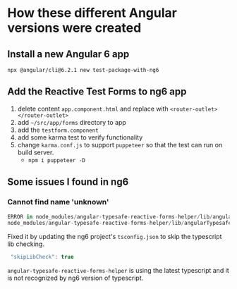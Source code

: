 
# How these different Angular versions were created

## Install a new Angular 6 app

`npx @angular/cli@6.2.1 new test-package-with-ng6`


## Add the Reactive Test Forms to ng6 app

1. delete content `app.component.html` and replace with `<router-outlet></router-outlet>`
2. add `~/src/app/forms` directory to app
3. add the `testform.component`
4. add some karma test to verify functionality
5. change `karma.conf.js` to support `puppeteer` so that the test can run on build server.
   - `npm i puppeteer -D`
   


## Some issues I found in ng6

### Cannot find name 'unknown'

```javascript
ERROR in node_modules/angular-typesafe-reactive-forms-helper/lib/angularTypesafeReactiveFormsHelper.d.ts(13,58): error TS2304: Cannot find name 'unknown'.
node_modules/angular-typesafe-reactive-forms-helper/lib/angularTypesafeReactiveFormsHelper.d.ts(14,65): error TS2304: Cannot find name 'unknown'.
```

Fixed it by updating the ng6 project's `tsconfig.json` to skip the typescript lib checking.
```javascript
 "skipLibCheck": true
```

`angular-typesafe-reactive-forms-helper` is using the latest typescript and it is not recognized by ng6 version of typescript.  